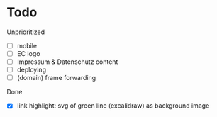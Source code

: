 # Todo

Unprioritized

 - [ ] mobile
 - [ ] EC logo
 - [ ] Impressum & Datenschutz content
 - [ ] deploying
 - [ ] (domain) frame forwarding
 
Done

 - [x] link highlight: svg of green line (excalidraw) as background image